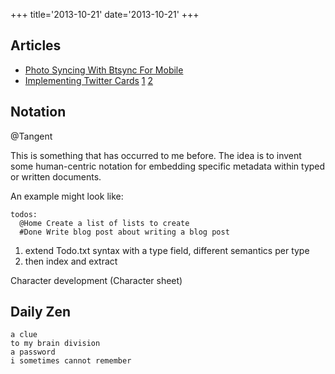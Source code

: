 +++
title='2013-10-21'
date='2013-10-21'
+++

## Articles

 - [Photo Syncing With Btsync For Mobile](http://localhost:4000/2013/10/22/photo-syncing-with-btsync-for-mobile/)
 - [Implementing Twitter Cards]() [1](https://dev.twitter.com/docs/cards/types/app-card) [2](http://davidensinger.com/2013/04/supporting-twitter-cards-with-jekyll/)

## Notation
@Tangent

This is something that has occurred to me before. The idea is to invent some human-centric notation for embedding specific metadata within typed or written documents.

An example might look like:

```
todos:
  @Home Create a list of lists to create
  #Done Write blog post about writing a blog post
```

1. extend Todo.txt syntax with a type field, different semantics per type
2. then index and extract

Character development (Character sheet)

## Daily Zen

    a clue
    to my brain division
    a password
    i sometimes cannot remember
